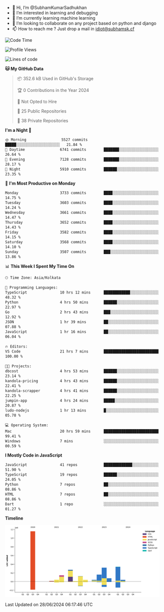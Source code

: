 - 👋 Hi, I’m @SubhamKumarSadhukhan
- 👀 I’m interested in learning and debugging
- 🌱 I’m currently learning machine learning
- 💞️ I’m looking to collaborate on any project based on python and django
- 📫 How to reach me ?
      Just drop a mail in idiot@subhamsk.cf

<!---
SubhamKumarSadhukhan/SubhamKumarSadhukhan is a ✨ special ✨ repository because its `README.md` (this file) appears on your GitHub profile.
You can click the Preview link to take a look at your changes.
--->


<!--START_SECTION:waka-->
![Code Time](http://img.shields.io/badge/Code%20Time-2%2C273%20hrs%2013%20mins-blue)

![Profile Views](http://img.shields.io/badge/Profile%20Views-1-blue)

![Lines of code](https://img.shields.io/badge/From%20Hello%20World%20I%27ve%20Written-2.7%20million%20lines%20of%20code-blue)

**🐱 My GitHub Data** 

> 📦 352.6 kB Used in GitHub's Storage 
 > 
> 🏆 0 Contributions in the Year 2024
 > 
> 🚫 Not Opted to Hire
 > 
> 📜 25 Public Repositories 
 > 
> 🔑 38 Private Repositories 
 > 
**I'm a Night 🦉** 

```text
🌞 Morning                5527 commits        █████░░░░░░░░░░░░░░░░░░░░   21.84 % 
🌆 Daytime                6741 commits        ███████░░░░░░░░░░░░░░░░░░   26.64 % 
🌃 Evening                7128 commits        ███████░░░░░░░░░░░░░░░░░░   28.17 % 
🌙 Night                  5910 commits        ██████░░░░░░░░░░░░░░░░░░░   23.35 % 
```
📅 **I'm Most Productive on Monday** 

```text
Monday                   3733 commits        ████░░░░░░░░░░░░░░░░░░░░░   14.75 % 
Tuesday                  3603 commits        ████░░░░░░░░░░░░░░░░░░░░░   14.24 % 
Wednesday                3661 commits        ████░░░░░░░░░░░░░░░░░░░░░   14.47 % 
Thursday                 3652 commits        ████░░░░░░░░░░░░░░░░░░░░░   14.43 % 
Friday                   3582 commits        ████░░░░░░░░░░░░░░░░░░░░░   14.15 % 
Saturday                 3568 commits        ████░░░░░░░░░░░░░░░░░░░░░   14.10 % 
Sunday                   3507 commits        ███░░░░░░░░░░░░░░░░░░░░░░   13.86 % 
```


📊 **This Week I Spent My Time On** 

```text
🕑︎ Time Zone: Asia/Kolkata

💬 Programming Languages: 
TypeScript               10 hrs 12 mins      ████████████░░░░░░░░░░░░░   48.32 % 
Python                   4 hrs 50 mins       ██████░░░░░░░░░░░░░░░░░░░   22.97 % 
Go                       2 hrs 43 mins       ███░░░░░░░░░░░░░░░░░░░░░░   12.92 % 
JSON                     1 hr 39 mins        ██░░░░░░░░░░░░░░░░░░░░░░░   07.88 % 
JavaScript               1 hr 16 mins        ██░░░░░░░░░░░░░░░░░░░░░░░   06.04 % 

🔥 Editors: 
VS Code                  21 hrs 7 mins       █████████████████████████   100.00 % 

🐱‍💻 Projects: 
dbcost                   4 hrs 53 mins       ██████░░░░░░░░░░░░░░░░░░░   23.14 % 
kandola-pricing          4 hrs 43 mins       ██████░░░░░░░░░░░░░░░░░░░   22.41 % 
kandola-scrapper         4 hrs 41 mins       ██████░░░░░░░░░░░░░░░░░░░   22.25 % 
jumpin-app               4 hrs 24 mins       █████░░░░░░░░░░░░░░░░░░░░   20.87 % 
ludo-nodejs              1 hr 13 mins        █░░░░░░░░░░░░░░░░░░░░░░░░   05.78 % 

💻 Operating System: 
Mac                      20 hrs 59 mins      █████████████████████████   99.41 % 
Windows                  7 mins              ░░░░░░░░░░░░░░░░░░░░░░░░░   00.59 % 
```

**I Mostly Code in JavaScript** 

```text
JavaScript               41 repos            █████████████░░░░░░░░░░░░   51.90 % 
TypeScript               19 repos            ██████░░░░░░░░░░░░░░░░░░░   24.05 % 
Python                   7 repos             ██░░░░░░░░░░░░░░░░░░░░░░░   08.86 % 
HTML                     7 repos             ██░░░░░░░░░░░░░░░░░░░░░░░   08.86 % 
Dart                     1 repo              ░░░░░░░░░░░░░░░░░░░░░░░░░   01.27 % 
```



**Timeline**

![Lines of Code chart](https://raw.githubusercontent.com/SubhamKumarSadhukhan/SubhamKumarSadhukhan/main/assets/bar_graph.png)


 Last Updated on 28/06/2024 06:17:46 UTC
<!--END_SECTION:waka-->
